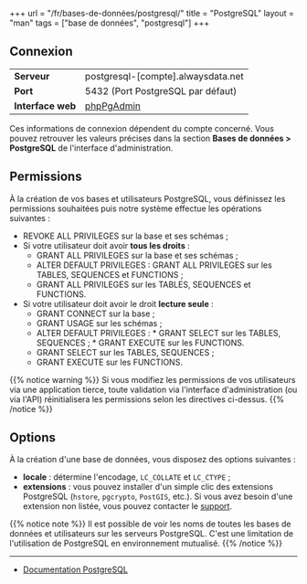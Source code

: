 +++
url = "/fr/bases-de-données/postgresql/"
title = "PostgreSQL"
layout = "man"
tags = ["base de données", "postgresql"]
+++

## Connexion

|                   |                                                  |
|-------------------|--------------------------------------------------|
| **Serveur**       | postgresql-[compte].alwaysdata.net               |
| **Port**          | 5432 (Port PostgreSQL par défaut)                |
| **Interface web** | [phpPgAdmin](https://phppgadmin.alwaysdata.com/) |

Ces informations de connexion dépendent du compte concerné. Vous pouvez retrouver les valeurs précises dans la section **Bases de données > PostgreSQL** de l'interface d'administration.

## Permissions

À la création de vos bases et utilisateurs PostgreSQL, vous définissez les permissions souhaitées puis notre système effectue les opérations suivantes :

* REVOKE ALL PRIVILEGES sur la base et ses schémas ;
* Si votre utilisateur doit avoir **tous les droits** :
  * GRANT ALL PRIVILEGES sur la base et ses schémas ;
  * ALTER DEFAULT PRIVILEGES : GRANT ALL PRIVILEGES sur les TABLES, SEQUENCES et FUNCTIONS ;
  * GRANT ALL PRIVILEGES sur les TABLES, SEQUENCES et FUNCTIONS.
* Si votre utilisateur doit avoir le droit **lecture seule** :
  * GRANT CONNECT sur la base ;
  * GRANT USAGE sur les schémas ;
  * ALTER DEFAULT PRIVILEGES :
        * GRANT SELECT sur les TABLES, SEQUENCES ;
        * GRANT EXECUTE sur les FUNCTIONS.
  * GRANT SELECT sur les TABLES, SEQUENCES ;
  * GRANT EXECUTE sur les FUNCTIONS.

{{% notice warning %}}
Si vous modifiez les permissions de vos utilisateurs via une application tierce, toute validation via l'interface d'administration (ou via l'API) réinitialisera les permissions selon les directives ci-dessus.
{{% /notice %}}

## Options

À la création d'une base de données, vous disposez des options suivantes :

* **locale** : détermine l'encodage, `LC_COLLATE` et `LC_CTYPE` ;
* **extensions** : vous pouvez installer d'un simple clic des extensions PostgreSQL (`hstore`, `pgcrypto`, `PostGIS`, etc.). Si vous avez besoin d'une extension non listée, vous pouvez contacter le [support](https://admin.alwaysdata.com/support/add/).

{{% notice note %}}
Il est possible de voir les noms de toutes les bases de données et utilisateurs sur les serveurs PostgreSQL. C'est une limitation de l'utilisation de PostgreSQL en environnement mutualisé.
{{% /notice %}}

---

- [Documentation PostgreSQL](https://www.postgresql.org/docs/)
